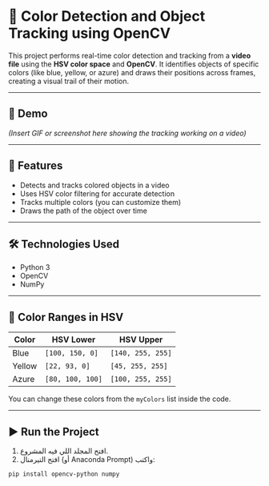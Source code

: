 # 🎯 Color Detection and Object Tracking using OpenCV

This project performs real-time color detection and tracking from a **video file** using the **HSV color space** and **OpenCV**. It identifies objects of specific colors (like blue, yellow, or azure) and draws their positions across frames, creating a visual trail of their motion.

---

## 📸 Demo

*(Insert GIF or screenshot here showing the tracking working on a video)*

---

## 🧠 Features

- Detects and tracks colored objects in a video
- Uses HSV color filtering for accurate detection
- Tracks multiple colors (you can customize them)
- Draws the path of the object over time

---

## 🛠 Technologies Used

- Python 3
- OpenCV
- NumPy

---

## 🎨 Color Ranges in HSV

| Color  | HSV Lower            | HSV Upper            |
|--------|----------------------|----------------------|
| Blue   | `[100, 150, 0]`      | `[140, 255, 255]`    |
| Yellow | `[22, 93, 0]`        | `[45, 255, 255]`     |
| Azure  | `[80, 100, 100]`     | `[100, 255, 255]`    |

You can change these colors from the `myColors` list inside the code.

---

## ▶️ Run the Project

1. افتح المجلد اللي فيه المشروع.
2. افتح التيرمنال (أو Anaconda Prompt) واكتب:

```bash
pip install opencv-python numpy
